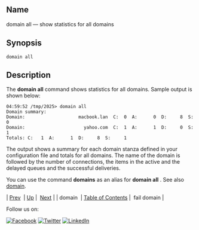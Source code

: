 <a name="console_commands.domain_all"></a>
## Name

domain all — show statistics for all domains

## Synopsis

`domain all`

<a name="idp14072816"></a>
## Description

The **domain all**     command shows statistics for all domains. Sample output is shown below:

```
04:59:52 /tmp/2025> domain all
Domain summary:
Domain:                    macbook.lan  C:  0  A:      0  D:     8  S:     0
Domain:                      yahoo.com  C:  1  A:      1  D:     0  S:     1
Totals: C:   1  A:      1  D:     8  S:     1
```

The output shows a summary for each domain stanza defined in your configuration file and totals for all domains. The name of the domain is followed by the number of connections, the items in the active and the delayed queues and the successful deliveries.

You can use the command **domains** as an alias for **domain all** . See also [domain](console_commands.domain.php "domain").

| [Prev](console_commands.domain.php)  | [Up](console.cmds.ref.php) |  [Next](console_commands.fail_domain.php) |
| domain  | [Table of Contents](index.php) |  fail domain |

Follow us on:

[![Facebook](https://support.messagesystems.com/images/icon-facebook.png)](http://www.facebook.com/messagesystems) [![Twitter](https://support.messagesystems.com/images/icon-twitter.png)](http://twitter.com/#!/MessageSystems) [![LinkedIn](https://support.messagesystems.com/images/icon-linkedin.png)](http://www.linkedin.com/company/message-systems)